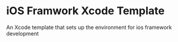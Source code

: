 iOS Framwork Xcode Template
======================

An Xcode template that sets up the environment for ios framework development

